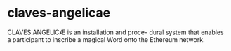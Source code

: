 # claves-angelicae
CLAVES ANGELICÆ is an installation and proce- dural system that enables a participant to inscribe a magical Word onto the Ethereum network.

